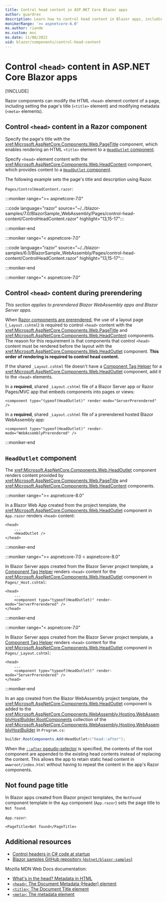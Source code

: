 ```yaml
---
title: Control head content in ASP.NET Core Blazor apps
author: guardrex
description: Learn how to control head content in Blazor apps, including how to set the page title from a component.
monikerRange: '>= aspnetcore-6.0'
ms.author: riande
ms.custom: mvc
ms.date: 11/08/2022
uid: blazor/components/control-head-content
---
```

# Control `<head>` content in ASP.NET Core Blazor apps

[!INCLUDE[](~/includes/not-latest-version.md)]

Razor components can modify the HTML `<head>` element content of a page, including setting the page's title (`<title>` element) and modifying metadata (`<meta>` elements).

## Control `<head>` content in a Razor component

Specify the page's title with the <xref:Microsoft.AspNetCore.Components.Web.PageTitle> component, which enables rendering an HTML `<title>` element to a [`HeadOutlet` component](#headoutlet-component).
    
Specify `<head>` element content with the <xref:Microsoft.AspNetCore.Components.Web.HeadContent> component, which provides content to a [`HeadOutlet` component](#headoutlet-component).

The following example sets the page's title and description using Razor.

`Pages/ControlHeadContent.razor`:

:::moniker range=">= aspnetcore-7.0"

:::code language="razor" source="~/../blazor-samples/7.0/BlazorSample_WebAssembly/Pages/control-head-content/ControlHeadContent.razor" highlight="13,15-17":::

:::moniker-end

:::moniker range="< aspnetcore-7.0"

:::code language="razor" source="~/../blazor-samples/6.0/BlazorSample_WebAssembly/Pages/control-head-content/ControlHeadContent.razor" highlight="13,15-17":::

:::moniker-end

:::moniker range="< aspnetcore-7.0"

## Control `<head>` content during prerendering

*This section applies to prerendered Blazor WebAssembly apps and Blazor Server apps.*

When [Razor components are prerendered](xref:blazor/components/prerendering-and-integration), the use of a layout page (`_Layout.cshtml`) is required to control `<head>` content with the <xref:Microsoft.AspNetCore.Components.Web.PageTitle> and <xref:Microsoft.AspNetCore.Components.Web.HeadContent> components. The reason for this requirement is that components that control `<head>` content must be rendered before the layout with the <xref:Microsoft.AspNetCore.Components.Web.HeadOutlet> component. **This order of rendering is required to control head content.**

If the shared `_Layout.cshtml` file doesn't have a [Component Tag Helper](xref:mvc/views/tag-helpers/builtin-th/component-tag-helper) for a <xref:Microsoft.AspNetCore.Components.Web.HeadOutlet> component, add it to the `<head>` elements.

In a **required**, shared `_Layout.cshtml` file of a Blazor Server app or Razor Pages/MVC app that embeds components into pages or views:

```cshtml
<component type="typeof(HeadOutlet)" render-mode="ServerPrerendered" />
```

In a **required**, shared `_Layout.cshtml` file of a prerendered hosted Blazor WebAssembly app:

```cshtml
<component type="typeof(HeadOutlet)" render-mode="WebAssemblyPrerendered" />
```

:::moniker-end

## `HeadOutlet` component

The <xref:Microsoft.AspNetCore.Components.Web.HeadOutlet> component renders content provided by <xref:Microsoft.AspNetCore.Components.Web.PageTitle> and <xref:Microsoft.AspNetCore.Components.Web.HeadContent> components.

:::moniker range=">= aspnetcore-8.0"

In a Blazor Web App created from the project template, the <xref:Microsoft.AspNetCore.Components.Web.HeadOutlet> component in `App.razor` renders `<head>` content:

```razor
<head>
    ...
    <HeadOutlet />
</head>
```

:::moniker-end

:::moniker range=">= aspnetcore-7.0 < aspnetcore-8.0"

In Blazor Server apps created from the Blazor Server project template, a [Component Tag Helper](xref:mvc/views/tag-helpers/builtin-th/component-tag-helper) renders `<head>` content for the <xref:Microsoft.AspNetCore.Components.Web.HeadOutlet> component in `Pages/_Host.cshtml`:

```cshtml
<head>
    ...
    <component type="typeof(HeadOutlet)" render-mode="ServerPrerendered" />
</head>
```

:::moniker-end

:::moniker range="< aspnetcore-7.0"

In Blazor Server apps created from the Blazor Server project template, a [Component Tag Helper](xref:mvc/views/tag-helpers/builtin-th/component-tag-helper) renders `<head>` content for the <xref:Microsoft.AspNetCore.Components.Web.HeadOutlet> component in `Pages/_Layout.cshtml`:

```cshtml
<head>
    ...
    <component type="typeof(HeadOutlet)" render-mode="ServerPrerendered" />
</head>
```

:::moniker-end

In an app created from the Blazor WebAssembly project template, the <xref:Microsoft.AspNetCore.Components.Web.HeadOutlet> component is added to the <xref:Microsoft.AspNetCore.Components.WebAssembly.Hosting.WebAssemblyHostBuilder.RootComponents> collection of the <xref:Microsoft.AspNetCore.Components.WebAssembly.Hosting.WebAssemblyHostBuilder> in `Program.cs`:

```csharp
builder.RootComponents.Add<HeadOutlet>("head::after");
```

When the [`::after` pseudo-selector](https://developer.mozilla.org/docs/Web/CSS/::after) is specified, the contents of the root component are appended to the existing head contents instead of replacing the content. This allows the app to retain static head content in `wwwroot/index.html` without having to repeat the content in the app's Razor components.

## Not found page title

In Blazor apps created from Blazor project templates, the `NotFound` component template in the `App` component (`App.razor`) sets the page title to `Not found`.

`App.razor`:

```razor
<PageTitle>Not found</PageTitle>
```

## Additional resources

* [Control headers in C# code at startup](xref:blazor/fundamentals/startup#control-headers-in-c-code)
* [Blazor samples GitHub repository (`dotnet/blazor-samples`)](https://github.com/dotnet/blazor-samples)

Mozilla MDN Web Docs documentation:

* [What's in the head? Metadata in HTML](https://developer.mozilla.org/docs/Learn/HTML/Introduction_to_HTML/The_head_metadata_in_HTML)
* [`<head>`: The Document Metadata (Header) element](https://developer.mozilla.org/docs/Web/HTML/Element/head)
* [`<title>`: The Document Title element](https://developer.mozilla.org/docs/Web/HTML/Element/title)
* [`<meta>`: The metadata element](https://developer.mozilla.org/docs/Web/HTML/Element/meta)
